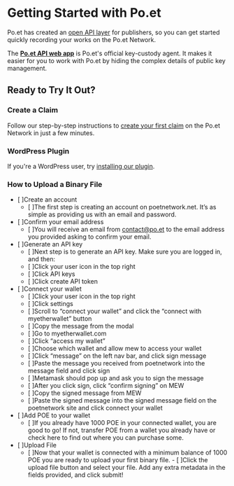 # Getting Started with Po.et

Po.et has created an [open API layer](poet-api.md) for publishers, so you can get started quickly recording your works on the Po.et Network.

The **[Po.et API web app](https://explorer.poetnetwork.net)** is Po.et's official key-custody agent. It makes it easier for you to work with Po.et by hiding the complex details of public key management.

## Ready to Try It Out?

### Create a Claim

Follow our step-by-step instructions to [create your first claim](create-your-first-claim.md) on the Po.et Network in just a few minutes.

### WordPress Plugin

If you're a WordPress user, try [installing our plugin](wordpress-plugin.md).

### How to Upload a Binary File

- [ ]Create an account
  - [ ]The first step is creating an account on poetnetwork.net. It’s as simple as providing us with an email and password.
- [ ]Confirm your email address
  - [ ]You will receive an email from contact@po.et to the email address you provided asking to confirm your email.
- [ ]Generate an API key
  - [ ]Next step is to generate an API key. Make sure you are logged in, and then:
  - [ ]Click your user icon in the top right
  - [ ]Click API keys
  - [ ]Click create API token
- [ ]Connect your wallet
  - [ ]Click your user icon in the top right
  - [ ]Click settings
  - [ ]Scroll to “connect your wallet” and click the “connect with myetherwallet” button
  - [ ]Copy the message from the modal
  - [ ]Go to myetherwallet.com
  - [ ]Click “access my wallet”
  - [ ]Choose which wallet and allow mew to access your wallet
  - [ ]Click “message” on the left nav bar, and click sign message
  - [ ]Paste the message you received from poetnetwork into the message field and click sign
  - [ ]Metamask should pop up and ask you to sign the message
  - [ ]After you click sign, click “confirm signing” on MEW
  - [ ]Copy the signed message from MEW
  - [ ]Paste the signed message into the signed message field on the poetnetwork site and click connect your wallet
- [ ]Add POE to your wallet
  - [ ]If you already have 1000 POE in your connected wallet, you are good  to go! If not, transfer POE from a wallet you already have or check here to find out where you can purchase some. 
- [ ]Upload File
  - [ ]Now that your wallet is connected with a minimum balance of 1000 POE you are ready to upload your first binary file.     - [ ]Click the upload file button and select your file. Add any extra metadata in the fields provided, and click submit!

